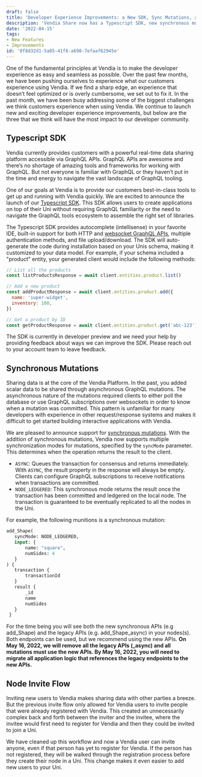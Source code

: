 ```yaml
---
draft: false
title: 'Developer Experience Improvements: a New SDK, Sync Mutations, and Invite Flow'
description: 'Vendia Share now has a Typescript SDK, new synchronous mutations and an improved node invite flow.'
date: '2022-04-15'
tags:
- New Features
- Improvements
id: '0f8d32d1-5a05-41f8-a698-7efaaf62945e'
---
```


One of the fundamental principles at Vendia is to make the developer experience as easy and seamless as possible. Over the past few months, we have been pushing ourselves to experience what our customers experience using Vendia. If we find a sharp edge, an experience that doesn’t feel optimized or is overly cumbersome, we set out to fix it. In the past month, we have been busy addressing some of the biggest challenges we think customers experience when using Vendia. We continue to launch new and exciting developer experience improvements, but below are the three that we think will have the most impact to our developer community. 

## Typescript SDK

Vendia currently provides customers with a powerful real-time data sharing platform accessible via GraphQL APIs. GraphQL APIs are awesome and there’s no shortage of amazing tools and frameworks for working with GraphQL. But not everyone is familiar with GraphQL or they haven’t put in the time and energy to navigate the vast landscape of GraphQL tooling.

One of our goals at Vendia is to provide our customers best-in-class tools to get up and running with Vendia quickly. We are excited to announce the launch of our [Typescript SDK](https://www.vendia.com/docs/share/vendia-client-sdk). This SDK allows users to create applications on top of their Uni without requiring GraphQL familiarity or the need to navigate the GraphQL tools ecosystem to assemble the right set of libraries.

The Typescript SDK provides autocomplete (intellisense) in your favorite IDE, built-in support for both HTTP and [websocket GraphQL APIs](https://www.vendia.com/docs/share/vendia-client-sdk#realtime-data-graphql-subscriptions), multiple authentication methods, and file upload/download. The SDK will auto-generate the code during installation based on your Unis schema, making it customized to your data model. For example, if your schema included a "product" entity, your generated client would include the following methods:

```javascript
// List all the products
const listProductsResponse = await client.entities.product.list()

// Add a new product
const addProductResponse = await client.entities.product.add({
  name: 'super-widget',
  inventory: 100,
})

// Get a product by ID
const getProductResponse = await client.entities.product.get('abc-123')
```

The SDK is currently in developer preview and we need your help by providing feedback about ways we can improve the SDK. Please reach out to your account team to leave feedback.

## Synchronous Mutations

Sharing data is at the core of the Vendia Platform. In the past, you added scalar data to be shared through asynchronous GraphQL mutations. The asynchronous nature of the mutations required clients to either poll the database or use GraphQL subscriptions over websockets in order to know when a mutation was committed. This pattern is unfamiliar for many developers with experience in other request/response systems and makes it difficult to get started building interactive applications with Vendia. 

We are pleased to announce support for [synchronous mutations](https://www.vendia.com/docs/share/graphql). With the addition of synchronous mutations, Vendia now supports multiple synchronization modes for mutations, specified by the `syncMode` parameter. This determines when the operation returns the result to the client.
* `ASYNC`: Queues the transaction for consensus and returns immediately. With `ASYNC`, the result property in the response will always be empty. Clients can configure GraphQL subscriptions to receive notifications when transactions are committed.
* `NODE_LEDGERED`: This synchronous mode returns the result once the transaction has been committed and ledgered on the local node. The transaction is guaranteed to be eventually replicated to all the nodes in the Uni.

For example, the following munitions is a synchronous mutation: 

```graphql
add_Shape(
   syncMode: NODE_LEDGERED, 
   input: { 
       name: "square", 
       numSides: 4
   }
) { 
   transaction { 
       transactionId 
   }
   result {
       _id 
       name 
       numSides 
   } 
 }
```

For the time being you will see both the new synchronous APIs (e.g add_Shape) and the legacy APIs (e.g. add_Shape_async) in your nodes(s). Both endpoints can be used, but we recommend using the new APIs. **On May 16, 2022, we will remove all the legacy APIs (_async) and all mutations must use the new APIs. By May 16, 2022, you will need to migrate all application logic that references the legacy endpoints to the new APIs.** 

## Node Invite Flow

Inviting new users to Vendia makes sharing data with other parties a breeze. But the previous invite flow only allowed for Vendia users to invite people that were already registered with Vendia. This created an unnecessarily complex back and forth between the inviter and the invitee, where the invitee would first need to register for Vendia and then they could be invited to join a Uni. 

We have cleaned up this workflow and now a Vendia user can invite anyone, even if that person has yet to register for Vendia. If the person has not registered, they will be walked through the registration process before they create their node in a Uni. This change makes it even easier to add new users to your Uni. 


